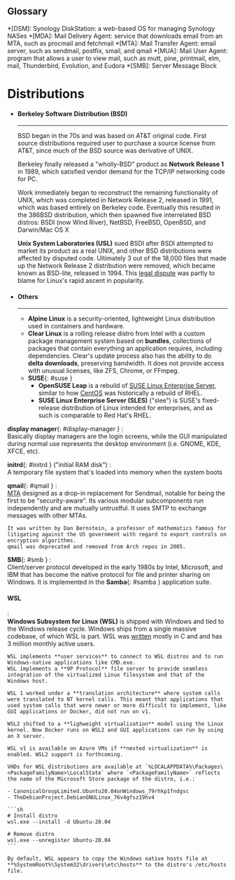 ## Glossary


*[DSM]: Synology DiskStation: a web-based OS for managing Synology NASes
*[MDA]: Mail Delivery Agent: service that downloads email from an MTA, such as procmail and fetchmail
*[MTA]: Mail Transfer Agent: email server, such as sendmail, postfix, smail, and qmail
*[MUA]: Mail User Agent: program that allows a user to view mail, such as mutt, pine, printmail, elm, mail, Thunderbird, Evolution, and Eudora
*[SMB]: Server Message Block

# Distributions

<div class="grid cards" markdown>

-   #### Berkeley Software Distribution (BSD)

    ---

    BSD began in the 70s and was based on AT&T original code. 
    First source distributions required user to purchase a source license from AT&T, since much of the BSD source was derivative of UNIX.

    Berkeley finally released a "wholly-BSD" product as **Network Release 1** in 1989, which satisfied vendor demand for the TCP/IP networking code for PC.

    Work immediately began to reconstruct the remaining functionality of UNIX, which was completed in Network Release 2, released in 1991, which was based entirely on Berkeley code. Eventually this resulted in the 386BSD distribution, which then spawned five interrelated BSD distros: BSDI (now Wind River), NetBSD, FreeBSD, OpenBSD, and Darwin/Mac OS X

    **Unix System Laboratories (USL)** sued BSDI after BSDI attempted to market its product as a real UNIX, and other BSD distributions were affected by disputed code. 
    Ultimately 3 out of the 18,000 files that made up the Network Release 2 distribution were removed, which became known as BSD-lite, released in 1994. 
    This [legal dispute](https://web.archive.org/web/20060315152051/http://www.applelust.com/alust/terminal/archives/terminal041202.shtml) was partly to blame for Linux's rapid ascent in popularity.

-   #### Others

    ----

    - **Alpine Linux** is a security-oriented, lightweight Linux distribution used in containers and hardware.
    - **Clear Linux** is a rolling release distro from Intel with a custom package management system based on **bundles**, collections of packages that contain everything an application requires, including dependencies. 
    Clear's update process also has the ability to do **delta downloads**, preserving bandwidth. 
    It does not provide access with unusual licenses, like ZFS, Chrome, or FFmpeg.
    - **SUSE**{: #suse }
        - **OpenSUSE Leap** is a rebuild of [SUSE Linux Enterprise Server](#sles), similar to how [CentOS](#centos) was historically a rebuild of RHEL.
        - **SUSE Linux Enterprise Server (SLES)** ("slee") is SUSE's fixed-release distribution of Linux intended for enterprises, and as such is comparable to Red Hat's RHEL.


</div>


**display manager**{: #display-manager }
:   
    Basically display managers are the login screens, while the GUI manipulated during normal use represents the desktop environment (i.e. GNOME, KDE, XFCE, etc).

**initrd**{: #initrd } ("initial RAM disk")
:   
    A temporary file system that's loaded into memory when the system boots


**qmail**{: #qmail }
:   
    [MTA](#mta) designed as a drop-in replacement for Sendmail, notable for being the first to be "security-aware". 
    Its various modular subcomponents run independently and are mutually untrustful. 
    It uses SMTP to exchange messages with other MTAs. 

    It was written by Dan Bernstein, a professor of mathematics famous for litigating against the US government with regard to export controls on encryption algorithms. 
    qmail was deprecated and removed from Arch repos in 2005.

**SMB**{: #smb }
:   
    Client/server protocol developed in the early 1980s by Intel, Microsoft, and IBM that has become the native protocol for file and printer sharing on Windows.
    It is implemented in the **Samba**{: #samba } application suite.

#### WSL
:   
    **Windows Subsystem for Linux (WSL)** is shipped with Windows and tied to the Windows release cycle. Windows ships from a single massive codebase, of which WSL is part. 
    WSL was [written](http://azuredevopspodcast.clear-measure.com/craig-loewen-on-the-windows-subsystem-for-linux-devops-story-episode-57 "Azure DevOps Podcast 57: Craig Loewen on the Windows Subsystem for Linux story") mostly in C and and has 3 million monthly active users.

    WSL implements **user services** to connect to WSL distros and to run Windows-native applications like CMD.exe. 
    WSL implements a **9P Protocol** file server to provide seamless integration of the virtualized Linux filesystem and that of the Windows host.

    WSL 1 worked under a **translation architecture** where system calls were translated to NT kernel calls. This meant that applications that used system calls that were newer or more difficult to implement, like GUI applications or Docker, did not run on v1. 

    WSL2 shifted to a **lighweight virtualization** model using the Linux kernel. Now Docker runs on WSL2 and GUI applications can run by using an X server.

    WSL v1 is available on Azure VMs if **nested virtualization** is enabled. WSL2 support is forthcoming.

    VHDs for WSL distributions are available at `%LOCALAPPDATA%\Packages\<PackageFamilyName>\LocalState` where `<PackageFamilyName>` reflects the name of the Microsoft Store package of the distro, i.e.:
    
    - CanonicalGroupLimited.Ubuntu20.04onWindows_79rhkp1fndgsc
    - TheDebianProject.DebianGNULinux_76v4gfsz19hv4

    ```sh
    # Install distro
    wsl.exe --install -d Ubuntu-20.04

    # Remove distro
    wsl.exe --unregister Ubuntu-20.04
    ```

    By default, WSL appears to copy the Windows native hosts file at **%SystemRoot%\System32\drivers\etc\hosts** to the distro's /etc/hosts file.
